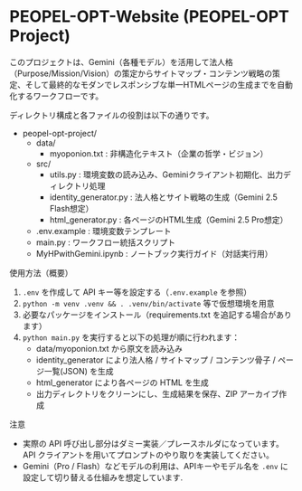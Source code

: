 # PEOPEL-OPT-Website (PEOPEL-OPT Project)

このプロジェクトは、Gemini（各種モデル）を活用して法人格（Purpose/Mission/Vision）の策定からサイトマップ・コンテンツ戦略の策定、そして最終的なモダンでレスポンシブな単一HTMLページの生成までを自動化するワークフローです。

ディレクトリ構成と各ファイルの役割は以下の通りです。

- peopel-opt-project/
  - data/
    - myoponion.txt : 非構造化テキスト（企業の哲学・ビジョン）
  - src/
    - utils.py : 環境変数の読み込み、Geminiクライアント初期化、出力ディレクトリ処理
    - identity_generator.py : 法人格とサイト戦略の生成（Gemini 2.5 Flash想定）
    - html_generator.py : 各ページのHTML生成（Gemini 2.5 Pro想定）
  - .env.example : 環境変数テンプレート
  - main.py : ワークフロー統括スクリプト
  - MyHPwithGemini.ipynb : ノートブック実行ガイド（対話実行用）

使用方法（概要）
1. `.env` を作成して API キー等を設定する（`.env.example` を参照）
2. `python -m venv .venv && . .venv/bin/activate` 等で仮想環境を用意
3. 必要なパッケージをインストール（requirements.txt を追記する場合があります）
4. `python main.py` を実行すると以下の処理が順に行われます：
   - data/myoponion.txt から原文を読み込み
   - identity_generator により法人格 / サイトマップ / コンテンツ骨子 / ページ一覧(JSON) を生成
   - html_generator により各ページの HTML を生成
   - 出力ディレクトリをクリーンにし、生成結果を保存、ZIP アーカイブ作成

注意
- 実際の API 呼び出し部分はダミー実装／プレースホルダになっています。API クライアントを用いてプロンプトのやり取りを実装してください。
- Gemini（Pro / Flash）などモデルの利用は、APIキーやモデル名を `.env` に設定して切り替える仕組みを想定しています.
